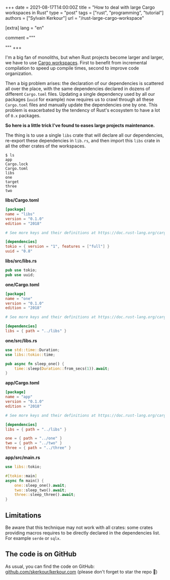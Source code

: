 +++
date = 2021-08-17T14:00:00Z
title = "How to deal with large Cargo workspaces in Rust"
type = "post"
tags = ["rust", "programming", "tutorial"]
authors = ["Sylvain Kerkour"]
url = "/rust-large-cargo-workspace"

[extra]
lang = "en"

comment ="""
<!-- But then you start to have some problem with project maintenance, your dependencies declaration are all over the place and it can become tedious to update the same dependency in 10 different `Cargo.toml` files.

I've found this little trick to ease the maintenance of large projects:

Using a `libs` crate which will declare all the dependencies.

Thus, when update your dependencies, you will have only one place to look and update.
 -->
"""
+++


I'm a big fan of monoliths, but when Rust projects become larger and larger, we have to use [Cargo workspaces](https://doc.rust-lang.org/book/ch14-03-cargo-workspaces.html). First to benefit from incremental compilation to speed up compile times, second to improve code organization.

Then a big problem arises: the declaration of our dependencies is scattered all over the place, with the same dependencies declared in dozens of different `Cargo.toml` files. Updating a single dependency used by all our packages (`uuid` for example) now requires us to crawl through all these `Cargo.toml` files and manually update the dependencies one by one. This problem is exacerbated by the tendency of Rust's ecosystem to have a lot of `0.x` packages.


**So here is a little trick I've found to eases large projects maintenance.**

The thing is to use a single `libs` crate that will declare all our dependencies, re-export these dependencies in `lib.rs`, and then import this `libs` crate in all the other crates of the workspaces.

```shell
$ ls
app
Cargo.lock
Cargo.toml
libs
one
target
three
two
```

**libs/Cargo.toml**
```toml
[package]
name = "libs"
version = "0.1.0"
edition = "2018"

# See more keys and their definitions at https://doc.rust-lang.org/cargo/reference/manifest.html

[dependencies]
tokio = { version = "1", features = ["full"] }
uuid = "0.8"
```

**libs/src/libs.rs**
```rust
pub use tokio;
pub use uuid;
```

**one/Cargo.toml**
```toml
[package]
name = "one"
version = "0.1.0"
edition = "2018"

# See more keys and their definitions at https://doc.rust-lang.org/cargo/reference/manifest.html

[dependencies]
libs = { path = "../libs" }
```


**one/src/libs.rs**
```rust
use std::time::Duration;
use libs::tokio::time;

pub async fn sleep_one() {
    time::sleep(Duration::from_secs(1)).await;
}
```


**app/Cargo.toml**
```toml
[package]
name = "app"
version = "0.1.0"
edition = "2018"

# See more keys and their definitions at https://doc.rust-lang.org/cargo/reference/manifest.html

[dependencies]
libs = { path = "../libs" }

one = { path = "../one" }
two = { path = "../two" }
three = { path = "../three" }
```

**app/src/main.rs**
```rust
use libs::tokio;

#[tokio::main]
async fn main() {
    one::sleep_one().await;
    two::sleep_two().await;
    three::sleep_three().await;
}
```


## Limitations

Be aware that this technique may not work with all crates: some crates providing macros requires to be directly declared in the dependencies list. For example `serde` or `sqlx`.




## The code is on GitHub

As usual, you can find the code on GitHub: [github.com/skerkour/kerkour.com](https://github.com/skerkour/kerkour.com/tree/main/blog/2021/rust_large_cargo_workspace) (please don't forget to star the repo 🙏)
